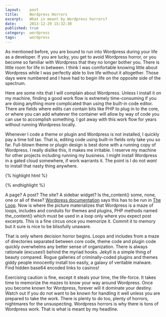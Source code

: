 ```yaml
---
layout:    post
title:     Wordpress Horrors
excerpt:   What is meant by Wordpress horrors?
date:      2013-12-29 15:32:30
published: true
category:  wordpress
tags:      wordpress
---
```


As mentioned before, you are bound to run into Wordpress during your life as a developer. If you are lucky, you get to avoid Wordpress horror, or you become so familiar with Wordpress that they no longer bother you. There is little room for life in between. I think I was comfortable knowing little about Wordpress while I was perfectly able to live life without it altogether. Those days were numbered and I have had to begin life on the opposite side of the spectrum.

Here are some nits that I will complain about Wordpress. Unless I install it on my machine, finding a good work flow is extremely time-consuming if you are doing anything more complicated than using the built-in code editor. There are fields where edits can contain bits like PHP to plug in to the core, or where you can add whatever the container will allow by way of code you can use to accomplish something. I got away with this work flow for years without running Wordpress locally.

Whenever I code a theme or plugin and Wordpress is not installed, I quickly pay a time toll tax. That is, editing code using built-in fields only take you so far. Full-blown theme or plugin design is best done with a running copy of Wordpress. I really dislike this, it makes me irritable. I reserve my machine for other projects including running my business. I might install Wordpress in a gated cloud somewhere, if work warrants it. The point is I do not *want* to install that nasty thing anywhere.

{% highlight html %}
<div class="entry">
  <?php the_content(); ?>
</div>
{% endhighlight %}

A page? A post? The site? A sidebar widget? Is the_content() some, none, one or all of these? [Wordpress documentation][codex] says this has to be run in [The Loop][the_loop]. Now is where the picture materializes that Wordpress is a maze of loops, includes and conduits for themes and plugins, PHP methods named the_content() which must be used in a loop only where you expect post excerpts. This is a fine circus once you memorize it. Commit it to memory but it sure is nice to be blissfully unaware.

That is only where decision horror begins. Loops and includes from a maze of directories separated between core code, theme code and plugin code quickly overwhelms any better sense of organization. There is always rationale (excuses!) behind the myriad hooks. Jekyll is a simple thing of beauty compared. Rogue galleries of criminally-coded plugins and themes giddy people innocently install too easily, a galaxy of veritable malware. Find hidden base64 encoded links to casinos!

Exercising caution is fine, except it steals your time, the life-force. It takes time to memorize the mazes to know your way around Wordpress. Once you become known for Wordpress, forever will it dominate your destiny. Watch out if you do not want to be known for handling it well unless you are prepared to take the work. There is plenty to do too, plenty of horrors, nightmares for the unsuspecting. Wordpress horrors is why there is tons of Wordpress work. That is what is meant by my headline.

[codex]: http://codex.wordpress.org
[the_loop]: http://codex.wordpress.org/The_Loop
